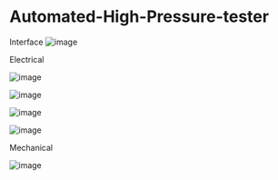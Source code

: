 # Automated-High-Pressure-tester


Interface
![image](https://github.com/salmanhaider93/Automated-High-Pressure-tester/assets/36808172/2f9eee6a-12ee-490b-a6e2-ce4b28529a28)


Electrical 

![image](https://github.com/salmanhaider93/Automated-High-Pressure-tester/assets/36808172/1fceb11b-b932-4b5e-ba24-990b1ad442f6)


![image](https://github.com/salmanhaider93/Automated-High-Pressure-tester/assets/36808172/71b1b247-c1c4-4d96-ba72-d3749eac1f1a)


![image](https://github.com/salmanhaider93/Automated-High-Pressure-tester/assets/36808172/593e0c5e-854a-444e-872f-3e808a04839d)


![image](https://github.com/salmanhaider93/Automated-High-Pressure-tester/assets/36808172/cc580975-e7f3-4dbd-b91a-8d641fbc4c9e)


Mechanical

![image](https://github.com/salmanhaider93/Automated-High-Pressure-tester/assets/36808172/4e8928c1-08f2-478a-998f-76c310db1217)

